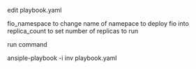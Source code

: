edit playbook.yaml

fio_namespace to change name of namepace to deploy fio into
replica_count to set number of replicas to run

run command

ansiple-playbook -i inv playbook.yaml
